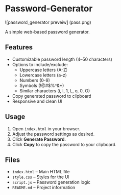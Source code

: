 # Password-Generator

![password_generator preveiw] (pass.png)

A simple web-based password generator.

## Features

- Customizable password length (4–50 characters)
- Options to include/exclude:
  - Uppercase letters (A-Z)
  - Lowercase letters (a-z)
  - Numbers (0-9)
  - Symbols (!@#$%^&*)
  - Similar characters (i, l, 1, L, o, 0, O)
- Copy generated password to clipboard
- Responsive and clean UI

## Usage

1. Open `index.html` in your browser.
2. Adjust the password settings as desired.
3. Click **Generate Password**.
4. Click **Copy** to copy the password to your clipboard.

## Files

- `index.html` – Main HTML file
- `style.css` – Styles for the UI
- `script.js` – Password generation logic
- `README.md` – Project information
